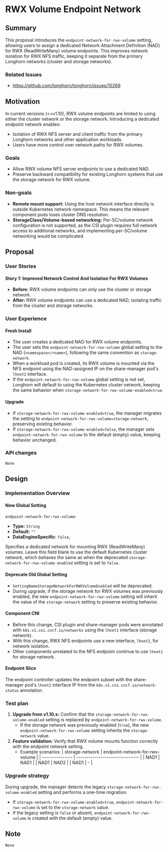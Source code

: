 # RWX Volume Endpoint Network

## Summary

This proposal introduces the `endpoint-network-for-rwx-volume` setting, allowing users to assign a dedicated Network Attachment Definition (NAD) for RWX (ReadWriteMany) volume endpoints. This improves network isolation for RWX NFS traffic, keeping it separate from the primary Longhorn networks (cluster and storage networks).

### Related Issues

- https://github.com/longhorn/longhorn/issues/10269

## Motivation

In current versions (<=v1.10), RWX volume endpoints are limited to using either the cluster network or the storage network. Introducing a dedicated endpoint network enables:

- Isolation of RWX NFS server and client traffic from the primary Longhorn networks and other application workloads.
- Users have more control over network paths for RWX volumes.

### Goals

- Allow RWX volume NFS server endpoints to use a dedicated NAD.
- Preserve backward compatibility for existing Longhorn systems that use the storage network for RWX volume.

### Non-goals

- **Remote mount support:** Using the host network interface directly is outside Kubernetes network namespace. This means the relevant component pods loses cluster DNS resolution.
- **StorageClass/Volume-based networking:** Per-SC/volume network configuration is not supported, as the CSI plugin requires full network access to additional networks, and implementing per-SC/volume networking would be complicated.

## Proposal

### User Stories

#### Story 1: Improved Network Control And Isolation For RWX Volumes

- **Before:** RWX volume endpoints can only use the cluster or storage network.
- **After:** RWX volume endpoints can use a dedicated NAD, isolating traffic from the cluster and storage networks.

### User Experience

#### Fresh Install

- The user creates a dedicated NAD for RWX volume endpoints.
- The user sets the `endpoint-network-for-rwx-volume` global setting to the NAD (`<namespace>/<name>`), following the same convention as `storage-network`.
- When a workload pod is created, its RWX volume is mounted via the NFS endpoint using the NAD-assigned IP on the share-manager pod's `lhnet2` interface.
- If the `endpoint-network-for-rwx-volume` global setting is not set, Longhorn will default to using the Kubernetes cluster network, keeping the same behavior when `storage-network-for-rwx-volume-enabled=true`.

#### Upgrade

- If `storage-network-for-rwx-volume-enabled=true`, the manager migrates the setting to `endpoint-network-for-rwx-volume=storage-network`, preserving existing behavior.
- If `storage-network-for-rwx-volume-enabled=false`, the manager sets `endpoint-network-for-rwx-volume` to the default (empty) value, keeping behavior unchanged.

### API changes

`None`

## Design

### Implementation Overview

#### New Global Setting

`endpoint-network-for-rwx-volume`:
- **Type:** `String`
- **Default:** `""`
- **DataEngineSpecific**: `false`,

Specifies a dedicated network for mounting RWX (ReadWriteMany) volumes. Leave this field blank to use the default Kubernetes cluster network, which behaves the same as when the deprecated `storage-network-for-rwx-volume-enabled` setting is set to `false`.

#### Deprecate Old Global Setting

- `SettingNameStorageNetworkForRWXVolumeEnabled` will be deprecated.
- During upgrade, if the storage network for RWX volumes was previously enabled, the new `endpoint-network-for-rwx-volume` setting will inherit the value of the `storage-network` setting to preserve existing behavior.

#### Component CNI

- Before this change, CSI plugin and share-manager pods were annotated with `k8s.v1.cni.cncf.io/networks` using the `lhnet1` interface (storage network).
- With this change, RWX NFS endpoints use a new interface, `lhnet2`, for network isolation.
- Other components unrelated to the NFS endpoint continue to use `lhnet1` for storage network.

#### Endpoint Slice

The endpoint controller updates the endpoint subset with the share-manager pod's `lhnet2` interface IP from the `k8s.v1.cni.cncf.io/network-status` annotation.

### Test plan

1. **Upgrade from v1.10.x:** Confirm that the `storage-network-for-rwx-volume-enabled` setting is replaced by `endpoint-network-for-rwx-volume`.
    - If the storage network was previously enabled (`true`), the new `endpoint-network-for-rwx-volume` setting inherits the `storage-network` value.
1. **Feature validation:** Verify that RWX volume mounts function correctly with the endpoint network setting.
    - Example scenarios:
        | storage-network | endpoint-network-for-rwx-volume |
        | --------------- | ------------------------------- |
        | NAD1            | NAD1                            |
        | NAD1            | NAD2                            |
        | NAD1            | -                               |

### Upgrade strategy

During upgrade, the manager detects the legacy `storage-network-for-rwx-volume-enabled` setting and performs a one-time migration:
- If `storage-network-for-rwx-volume-enabled=true`, `endpoint-network-for-rwx-volume` is set to the `storage-network` value.
- If the legacy setting is `false` or absent, `endpoint-network-for-rwx-volume` is created with the default (empty) value.

## Note

`None`
